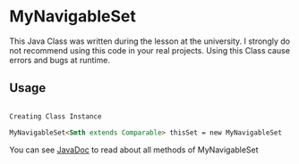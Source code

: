 # MyNavigableSet

This Java Class was written during the lesson at the university. I strongly do not recommend using this code in your real projects. Using this Class cause errors and bugs at runtime.


## Usage

```markdown

Creating Class Instance

MyNavigableSet<Smth extends Comparable> thisSet = new MyNavigableSet

```

You can see [JavaDoc](https://mipoks.github.io/BadNavigableSet/) to read about all methods of MyNavigableSet

